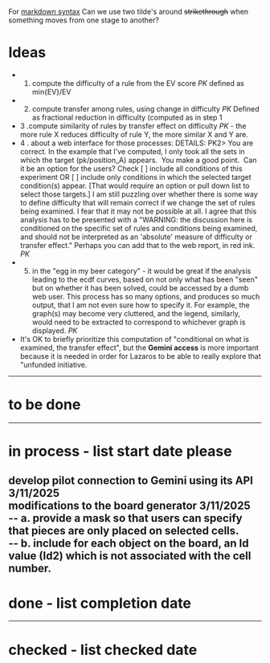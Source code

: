 For [markdown syntax](https://www.markdownguide.org/basic-syntax/)
Can we use two tilde's around ~~strikethrough~~ when something moves from one stage to another?
# Ideas
  - 1. compute the difficulty of a rule from the EV score *PK*  defined as min{EV}/EV  
  - 2. compute transfer among rules, using change in difficulty *PK* Defined as fractional reduction in difficulty (computed as in step 1   
  - 3 .compute similarity of rules by transfer effect on difficulty *PK* - the more rule X reduces difficulty of rule Y, the more similar X and Y are.
  - 4 . about a web interface for those processes: DETAILS:  PK2> You are correct.  In the example that I've computed, I only took all the sets in which the target (pk/position_A) appears.  You make a good point.  Can it be an option for the users? Check [ ] include all conditions of this experiment OR [ ] include only conditions in which the selected target condition(s) appear. [That would require an option or pull down list to select those targets.]  I am still puzzling over whether there is some way to define difficulty that will remain correct if we change the set of rules being examined.  I fear that it may not be possible at all. I agree that this analysis has to be presented with a "WARNING: the discussion here is conditioned on the specific set of rules and conditions being examined,  and should not be interpreted as an 'absolute' measure of difficulty or transfer effect."  Perhaps you can add that to the web report, in red ink. *PK*
- 5. in the "egg in my beer category" - it would be great if the analysis leading to the ecdf curves, based on not only what has been "seen" but on whether it has been solved, could be accessed by a dumb web user. This process has so many options, and produces so much output, that I am not even sure how to specify it.  For example, the graph(s) may become very cluttered, and the legend, similarly, would need to be extracted   to correspond to whichever graph is displayed. *PK*
- It's OK to briefly prioritize this computation of "conditional on what is examined, the transfer effect", but the **Gemini access** is more important because it is needed in order for Lazaros to be able to really explore that "unfunded initiative.
---  
# to be done

---
# in process - list start date please

develop pilot connection to Gemini using its API 3/11/2025  
modifications to the board generator 3/11/2025  
  --  a. provide a mask so that users can specify that pieces are only placed on selected cells.  
  --  b. include for each object on the board, an Id value (Id2) which is not associated with the cell number.  
---
# done - list completion date 

---
# checked - list checked date
